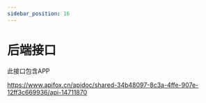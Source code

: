 ```yaml
---
sidebar_position: 16
---
```


# 后端接口

此接口包含APP

https://www.apifox.cn/apidoc/shared-34b48097-8c3a-4ffe-907e-12ff3c669936/api-14711870
